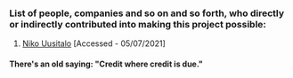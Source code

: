 ### List of people, companies and so on and so forth, who directly or indirectly contributed into making this project possible:
 1. [Niko Uusitalo](https://www.nikouusitalo.com/blog/generating-a-procedural-2d-map-in-c-part-3-the-redo/) [Accessed - 05/07/2021]


#### There's an old saying: "Credit where credit is due."
